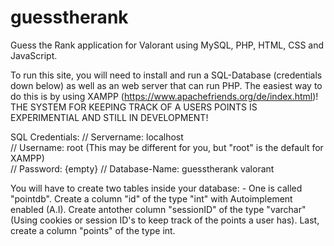 ﻿# guesstherank
Guess the Rank application for Valorant using MySQL, PHP, HTML, CSS and JavaScript.

To run this site, you will need to install and run a SQL-Database (credentials down below) as well as an web server that can run PHP. The easiest way to do this is by using XAMPP (https://www.apachefriends.org/de/index.html)!
THE SYSTEM FOR KEEPING TRACK OF A USERS POINTS IS EXPERIMENTIAL AND STILL IN DEVELOPMENT!

SQL Credentials:
  // Servername: localhost <br>
  // Username: root (This may be different for you, but "root" is the default for XAMPP) <br>
  // Password: {empty}
  // Database-Name: guesstherank valorant

  You will have to create two tables inside your database: 
      - One is called "pointdb". Create a column "id" of the type "int" with Autoimplement enabled (A.I). Create antother column "sessionID" of the type "varchar" (Using cookies or session ID's to keep track of the points a user has). Last, create a column "points" of the type int. 
  

